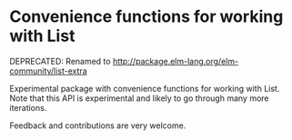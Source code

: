 # Convenience functions for working with List
DEPRECATED: Renamed to http://package.elm-lang.org/elm-community/list-extra

Experimental package with convenience functions for working with List.
Note that this API is experimental and likely to go through many more iterations.

Feedback and contributions are very welcome.


